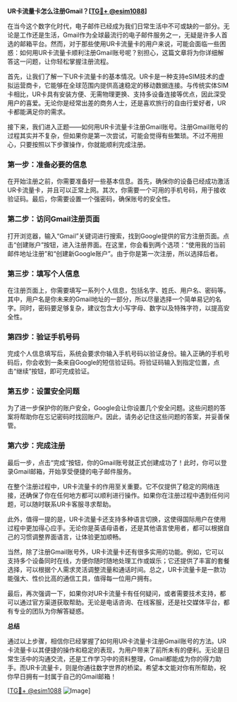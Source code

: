**UR卡流量卡怎么注册Gmail？[[TG💪+ @esim1088](https://t.me/s/esim1088)]**

在当今这个数字化时代，电子邮件已经成为我们日常生活中不可或缺的一部分。无论是工作还是生活，Gmail作为全球最流行的电子邮件服务之一，无疑是许多人首选的邮箱平台。然而，对于那些使用UR卡流量卡的用户来说，可能会面临一些困惑：如何用UR卡流量卡顺利注册Gmail账号呢？别担心，这篇文章将为你详细解答这一问题，让你轻松掌握注册流程。

首先，让我们了解一下UR卡流量卡的基本情况。UR卡是一种支持eSIM技术的虚拟运营商卡，它能够在全球范围内提供高速稳定的移动数据连接。与传统实体SIM卡相比，UR卡具有安装方便、无需物理更换、支持多设备连接等优点，因此深受用户的喜爱。无论你是经常出差的商务人士，还是喜欢旅行的自由行爱好者，UR卡都能满足你的需求。

接下来，我们进入正题——如何用UR卡流量卡注册Gmail账号。注册Gmail账号的过程其实并不复杂，但如果你是第一次尝试，可能会觉得有些繁琐。不过不用担心，只要按照以下步骤操作，你就能顺利完成注册。

### 第一步：准备必要的信息

在开始注册之前，你需要准备好一些基本信息。首先，确保你的设备已经成功激活UR卡流量卡，并且可以正常上网。其次，你需要一个可用的手机号码，用于接收验证码。最后，你需要设置一个强密码，确保账号的安全性。

### 第二步：访问Gmail注册页面

打开浏览器，输入“Gmail”关键词进行搜索，找到Google提供的官方注册页面。点击“创建账户”按钮，进入注册界面。在这里，你会看到两个选项：“使用我的当前邮件地址注册”和“创建新Google账户”。由于你是第一次注册，所以选择后者。

### 第三步：填写个人信息

在注册页面上，你需要填写一系列个人信息，包括名字、姓氏、用户名、密码等。其中，用户名是你未来的Gmail地址的一部分，所以尽量选择一个简单易记的名字。同时，密码要足够复杂，建议包含大小写字母、数字以及特殊字符，以提高安全性。

### 第四步：验证手机号码

完成个人信息填写后，系统会要求你输入手机号码以验证身份。输入正确的手机号码后，你会收到一条来自Google的短信验证码。将验证码输入到指定位置，点击“继续”按钮，即可完成验证。

### 第五步：设置安全问题

为了进一步保护你的账户安全，Google会让你设置几个安全问题。这些问题的答案将帮助你在忘记密码时找回账户。因此，请务必记住这些问题的答案，并妥善保管。

### 第六步：完成注册

最后一步，点击“完成”按钮，你的Gmail账号就正式创建成功了！此时，你可以登录Gmail邮箱，开始享受便捷的电子邮件服务。

在整个注册过程中，UR卡流量卡的作用至关重要。它不仅提供了稳定的网络连接，还确保了你在任何地方都可以顺利进行操作。如果你在注册过程中遇到任何问题，可以随时联系UR卡客服寻求帮助。

此外，值得一提的是，UR卡流量卡还支持多种语言切换，这使得国际用户在使用过程中更加得心应手。无论你是英语母语者，还是其他语言使用者，都可以根据自己的习惯调整界面语言，让体验更加顺畅。

当然，除了注册Gmail账号外，UR卡流量卡还有很多实用的功能。例如，它可以支持多个设备同时在线，方便你随时随地处理工作或娱乐；它还提供了丰富的套餐选择，可以根据个人需求灵活调整流量和通话时间。总之，UR卡流量卡是一款功能强大、性价比高的通信工具，值得每一位用户拥有。

最后，再次强调一下，如果你对UR卡流量卡有任何疑问，或者需要技术支持，都可以通过官方渠道获取帮助。无论是电话咨询、在线客服，还是社交媒体平台，都有专业的团队为你解答疑惑。

**总结**

通过以上步骤，相信你已经掌握了如何用UR卡流量卡注册Gmail账号的方法。UR卡流量卡以其便捷的操作和稳定的表现，为用户带来了前所未有的便利。无论是日常生活中的沟通交流，还是工作学习中的资料整理，Gmail都能成为你的得力助手。而UR卡流量卡，则是你通往数字世界的桥梁。希望本文能对你有所帮助，祝你早日拥有一封属于自己的Gmail邮箱！

[[TG💪+ @esim1088](https://t.me/s/esim1088) ![Image](https://i.postimg.cc/4NQfJmqS/Snipaste-2025-05-13-00-14-12.png)]